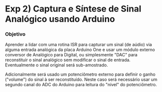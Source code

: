 # Exp 2) Captura e Síntese de Sinal Analógico usando Arduino

### Objetivo

Aprender a lidar com uma rotina ISR para capturar um sinal (de aúdio) via alguma entrada analógica da placa Arduino One e usar um módulo externo conversor de Analógico para Digital, ou simplesmente "DAC" para reconstituir o sinal analógico sem modificar o sinal de entrada. Eventualmente o sinal original será sub-amostrado.

Adicionalmente será usado um potenciômetro externo para definir o ganho ("volume") do sinal à ser reconstituído. Neste caso será necessário usar um segundo canal do ADC do Arduino para leitura do "nível" do potenciômetro.





